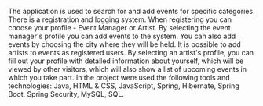 The application is used to search for and add events for specific categories. 
There is a registration and logging system.
When registering you can choose your profile - Event Manager or Artist.
By selecting the event manager's profile you can add events to the system.
You can also add events by choosing the city where they will be held.
It is possible to add artists to events as registered users. 
By selecting an artist's profile, you can fill out your profile with detailed information about yourself, which will be viewed by other visitors, which will also show a list of upcoming events in which you take part.
In the project were used the following tools and technologies: Java, HTML & CSS, JavaScript, Spring, Hibernate, Spring Boot, Spring Security, MySQL, SQL.
